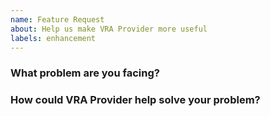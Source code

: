 ```yaml
---
name: Feature Request
about: Help us make VRA Provider more useful
labels: enhancement
---
```

<!--
Thank you for helping to improve VRA Provider!

Please be sure to search for open issues before raising a new one. We use issues
for bug reports and feature requests. Please find us at https://slack.crossplane.io
for questions, support, and discussion.
-->

### What problem are you facing?
<!--
Please tell us a little about your use case - it's okay if it's hypothetical!
Leading with this context helps frame the feature request so we can ensure we
implement it sensibly.
--->

### How could VRA Provider help solve your problem?
<!--
Let us know how you think VRA Provider could help with your use case.
-->
